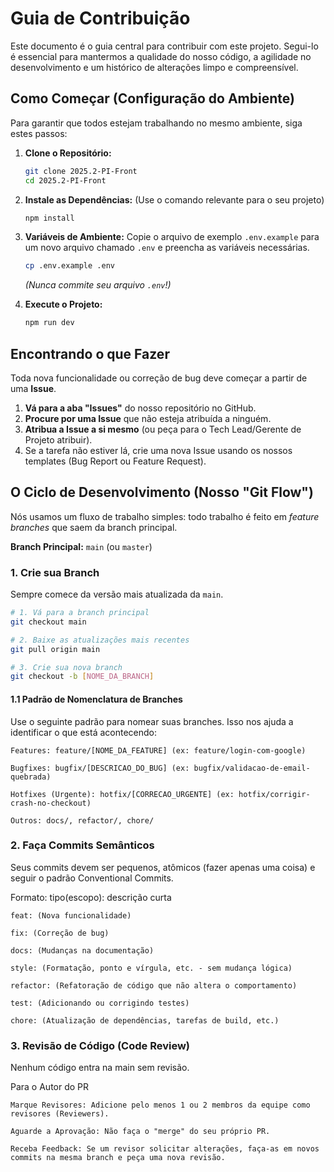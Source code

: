 # Guia de Contribuição

Este documento é o guia central para contribuir com este projeto. Segui-lo é essencial para mantermos a qualidade do nosso código, a agilidade no desenvolvimento e um histórico de alterações limpo e compreensível.

## Como Começar (Configuração do Ambiente)

Para garantir que todos estejam trabalhando no mesmo ambiente, siga estes passos:

1.  **Clone o Repositório:**
    ```bash
    git clone 2025.2-PI-Front
    cd 2025.2-PI-Front
    ```

2.  **Instale as Dependências:**
    (Use o comando relevante para o seu projeto)
    ```bash
    npm install
    ```

3.  **Variáveis de Ambiente:**
    Copie o arquivo de exemplo `.env.example` para um novo arquivo chamado `.env` e preencha as variáveis necessárias.
    ```bash
    cp .env.example .env
    ```
    *(Nunca commite seu arquivo `.env`!)*

4.  **Execute o Projeto:**
    ```bash
    npm run dev
    ```

## Encontrando o que Fazer

Toda nova funcionalidade ou correção de bug deve começar a partir de uma **Issue**.

1.  **Vá para a aba "Issues"** do nosso repositório no GitHub.
2.  **Procure por uma Issue** que não esteja atribuída a ninguém.
3.  **Atribua a Issue a si mesmo** (ou peça para o Tech Lead/Gerente de Projeto atribuir).
4.  Se a tarefa não estiver lá, crie uma nova Issue usando os nossos templates (Bug Report ou Feature Request).

## O Ciclo de Desenvolvimento (Nosso "Git Flow")

Nós usamos um fluxo de trabalho simples: todo trabalho é feito em *feature branches* que saem da branch principal.

**Branch Principal:** `main` (ou `master`)

### 1. Crie sua Branch

Sempre comece da versão mais atualizada da `main`.

```bash
# 1. Vá para a branch principal
git checkout main

# 2. Baixe as atualizações mais recentes
git pull origin main

# 3. Crie sua nova branch
git checkout -b [NOME_DA_BRANCH]
```
#### 1.1 Padrão de Nomenclatura de Branches

Use o seguinte padrão para nomear suas branches. Isso nos ajuda a identificar o que está acontecendo:

    Features: feature/[NOME_DA_FEATURE] (ex: feature/login-com-google)

    Bugfixes: bugfix/[DESCRICAO_DO_BUG] (ex: bugfix/validacao-de-email-quebrada)

    Hotfixes (Urgente): hotfix/[CORRECAO_URGENTE] (ex: hotfix/corrigir-crash-no-checkout)

    Outros: docs/, refactor/, chore/

### 2. Faça Commits Semânticos

Seus commits devem ser pequenos, atômicos (fazer apenas uma coisa) e seguir o padrão Conventional Commits.

Formato: tipo(escopo): descrição curta

    feat: (Nova funcionalidade)

    fix: (Correção de bug)

    docs: (Mudanças na documentação)

    style: (Formatação, ponto e vírgula, etc. - sem mudança lógica)

    refactor: (Refatoração de código que não altera o comportamento)

    test: (Adicionando ou corrigindo testes)

    chore: (Atualização de dependências, tarefas de build, etc.)

### 3. Revisão de Código (Code Review)

Nenhum código entra na main sem revisão.

Para o Autor do PR

    Marque Revisores: Adicione pelo menos 1 ou 2 membros da equipe como revisores (Reviewers).

    Aguarde a Aprovação: Não faça o "merge" do seu próprio PR.

    Receba Feedback: Se um revisor solicitar alterações, faça-as em novos commits na mesma branch e peça uma nova revisão.
